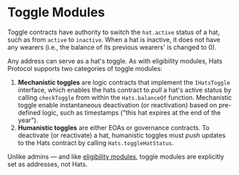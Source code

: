 # Toggle Modules

Toggle contracts have authority to switch the `hat.active` status of a hat, such as from `active` to `inactive`. When a hat is inactive, it does not have any wearers (i.e., the balance of its previous wearers' is changed to 0).

Any address can serve as a hat's toggle. As with eligibility modules, Hats Protocol supports two categories of toggle modules:

1. **Mechanistic toggles** are logic contracts that implement the `IHatsToggle` interface, which enables the hats contract to _pull_ a hat's active status by calling `checkToggle` from within the `Hats.balanceOf` function. Mechanistic toggle enable instantaneous deactivation (or reactivation) based on pre-defined logic, such as timestamps ("this hat expires at the end of the year").
2. **Humanistic toggles** are either EOAs or governance contracts. To deactivate (or reactivate) a hat, humanistic toggles must _push_ updates to the Hats contract by calling `Hats.toggleHatStatus`.

Unlike admins — and like [eligibility modules](eligibility-modules.md), toggle modules are explicitly set as addresses, not Hats.
